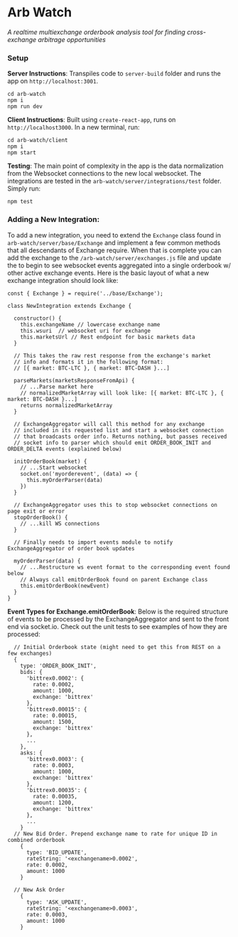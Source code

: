 # Arb Watch

*A realtime multiexchange orderbook analysis tool for finding cross-exchange arbitrage opportunities*

### Setup

**Server Instructions**: Transpiles code to `server-build` folder and runs the app on `http://localhost:3001`.
```
cd arb-watch
npm i
npm run dev
```
**Client Instructions**: Built using `create-react-app`, runs on `http://localhost3000`. In a new terminal, run:
```
cd arb-watch/client
npm i
npm start
```

**Testing**: The main point of complexity in the app is the data normalization from the Websocket connections to the new local websocket. The integrations are tested in the `arb-watch/server/integrations/test` folder. Simply run:
```
npm test
```

### Adding a New Integration:

To add a new integration, you need to extend the `Exchange` class found in `arb-watch/server/base/Exchange` and implement a few common methods that all descendants of Exchange require. When that is complete you can add the exchange to the `/arb-watch/server/exchanges.js` file and update the  to begin to see websocket events aggregated into a single orderbook w/ other active exchange events. Here is the basic layout of what a new exchange integration should look like:

```
const { Exchange } = require('../base/Exchange');

class NewIntegration extends Exchange {

  constructor() {
    this.exchangeName // lowercase exchange name
    this.wsuri  // websocket uri for exchange
    this.marketsUrl // Rest endpoint for basic markets data
  }
  
  // This takes the raw rest response from the exchange's market  
  // info and formats it in the following format:
  // [{ market: BTC-LTC }, { market: BTC-DASH }...]
  
  parseMarkets(marketsResponseFromApi) {
    // ...Parse market here
    // normalizedMarketArray will look like: [{ market: BTC-LTC }, { market: BTC-DASH }...]
    returns normalizedMarketArray
  }
  
  // ExchangeAggregator will call this method for any exchange 
  // included in its requested list and start a websocket connection 
  // that broadcasts order info. Returns nothing, but passes received
  // socket info to parser which should emit ORDER_BOOK_INIT and ORDER_DELTA events (explained below)
  
  initOrderBook(market) {
    // ...Start websocket
    socket.on('myorderevent', (data) => {
      this.myOrderParser(data)
    })
  }

  // ExchangeAggregator uses this to stop websocket connections on page exit or error
  stopOrderBook() {
    // ...kill WS connections
  }

  // Finally needs to import events module to notify ExchangeAggregator of order book updates

  myOrderParser(data) {
    // ...Restructure ws event format to the corresponding event found below
    // Always call emitOrderBook found on parent Exchange class
    this.emitOrderBook(newEvent)
  }
}
```

**Event Types for Exchange.emitOrderBook**: Below is the required structure of events to be processed by the ExchangeAggregator and sent to the front end via socket.io. Check out the unit tests to see examples of how they are processed:

```
  // Initial Orderbook state (might need to get this from REST on a few exchanges)
  {
    type: 'ORDER_BOOK_INIT',
    bids: {
      'bittrex0.0002': {
        rate: 0.0002,
        amount: 1000,
        exchange: 'bittrex'
      },
      'bittrex0.00015': {
        rate: 0.00015,
        amount: 1500,
        exchange: 'bittrex'
      },
      ...
    },
    asks: {
      'bittrex0.0003': {
        rate: 0.0003,
        amount: 1000,
        exchange: 'bittrex'
      },
      'bittrex0.00035': {
        rate: 0.00035,
        amount: 1200,
        exchange: 'bittrex'
      },
      ...
    }
  // New Bid Order. Prepend exchange name to rate for unique ID in combined orderbook
    {
      type: 'BID_UPDATE',
      rateString: '<exchangename>0.0002',
      rate: 0.0002,
      amount: 1000
    }
  
  // New Ask Order
    {
      type: 'ASK_UPDATE',
      rateString: '<exchangename>0.0003',
      rate: 0.0003,
      amount: 1000
    }
```

